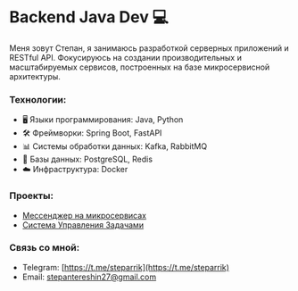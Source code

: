 # Backend Java Dev 💻

Меня зовут Степан, я занимаюсь разработкой серверных приложений и RESTful API. Фокусируюсь на создании производительных и масштабируемых сервисов, построенных на базе микросервисной архитектуры.

### Технологии:
- 🖥️ Языки программирования: Java, Python
- 🛠️ Фреймворки: Spring Boot, FastAPI
- 📊 Системы обработки данных: Kafka, RabbitMQ
- 💾 Базы данных: PostgreSQL, Redis
- ☁️ Инфраструктура: Docker

### Проекты:
- [Мессенджер на микросервисах](https://github.com/steparrik/Microservice-Messenger)
- [Система Управления Задачами](https://github.com/steparrik/TaskManagementSystem)


### Связь со мной:
- Telegram: [https://t.me/steparrik](https://t.me/steparrik)
- Email: [stepantereshin27@gmail.com](mailto:stepantereshin27@gmail.com)

